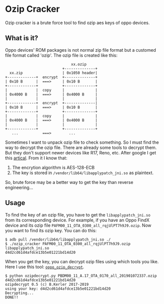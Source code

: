 # Ozip Cracker

Ozip cracker is a brute force tool to find ozip aes keys of oppo devices.

## What is it?

Oppo devices' ROM packages is not normal zip file format but a customed file
format called 'ozip'. The ozip file is created like this:

```
                              xx.ozip
                          +--------------+
  xx.zip                  | 0x1050 header|
+-------------+  encrypt  +--------------+
| 0x10 B      |  ===>     | 0x10 B       |
+-------------+           +--------------+
|             |  copy     |              |
| 0x4000 B    |  ===>     | 0x4000 B     |
|             |           |              |
+-------------+  encrypt  +--------------|
| 0x10 B      |  ===>     | 0x10 B       |
+-------------+           +--------------+
|             |  copy     |              |
| 0x4000 B    |  ===>     | 0x4000 B     |
|             |           |              |
+-------------+           +--------------+
   ...           ===>        ...
```

Sometimes I want to unpack ozip file to check something. So I must find the way
to decrypt the ozip file. There are already some tools to decrypt them. But they
don't support newer devices like R17, Reno, etc. After google I get this
[artical](https://bkerler.github.io/reversing/2019/04/24/the-game-begins/).
From it I know that:

1. The encrytion algorithm is AES-128-ECB
2. The key is stored in `/vendor/lib64/libapplypatch_jni.so` as plaintext.

So, brute force may be a better way to get the key than reverse engineering...


## Usage

To find the key of an ozip file, you have to get the `libapplypatch_jni.so` from
its corresponding device. For example, if you have an Oppo FindX device and its
ozip file `PAFM00_11_OTA_0300_all_rqjUlPT7h9J9.ozip`. Now you want to find its
ozip key. You can do this:

```
$ adb pull /vendor/lib64/libapplypatch_jni.so ./
$ ./ozip_cracker PAFM00_11_OTA_0300_all_rqjUlPT7h9J9.ozip libapplypatch_jni.so
d4d2cd61d4afdce13b5e01221bd14d20
```

When you get the key, you can decrypt ozip files using which tools you like.
Here I use this tool: [`oppo_ozip_decrypt`](https://github.com/ntiger1024/oppo_ozip_decrypt).

```
$ python ozipdecrypt.py PBDM00_11_A.17_OTA_0170_all_201901072337.ozip d4d2cd61d4afdce13b5e01221bd14d20
ozipdecrypt 0.5 (c) B.Kerler 2017-2019
using your key: d4d2cd61d4afdce13b5e01221bd14d20
Decrypting...
DONE!!
```
